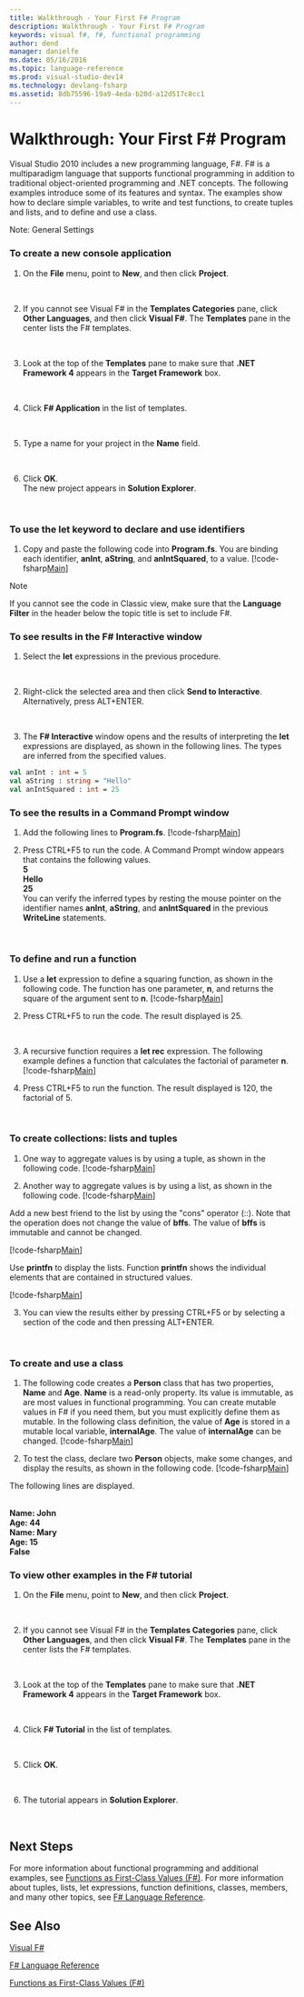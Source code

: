```yaml
---
title: Walkthrough - Your First F# Program
description: Walkthrough - Your First F# Program
keywords: visual f#, f#, functional programming
author: dend
manager: danielfe
ms.date: 05/16/2016
ms.topic: language-reference
ms.prod: visual-studio-dev14
ms.technology: devlang-fsharp
ms.assetid: 8db75596-19a9-4eda-b20d-a12d517c8cc1 
---
```


# Walkthrough: Your First F# Program

Visual Studio 2010 includes a new programming language, F#. F# is a multiparadigm language that supports functional programming in addition to traditional object-oriented programming and .NET concepts. The following examples introduce some of its features and syntax. The examples show how to declare simple variables, to write and test functions, to create tuples and lists, and to define and use a class.

Note: General Settings


### To create a new console application

1. On the **File** menu, point to **New**, and then click **Project**.
<br />

2. If you cannot see Visual F# in the **Templates Categories** pane, click **Other Languages**, and then click **Visual F#**. The **Templates** pane in the center lists the F# templates.
<br />

3. Look at the top of the **Templates** pane to make sure that **.NET Framework 4** appears in the **Target Framework** box.
<br />

4. Click **F# Application** in the list of templates.
<br />

5. Type a name for your project in the **Name** field.
<br />

6. Click **OK**.
<br />  The new project appears in **Solution Explorer**.
<br />


### To use the let keyword to declare and use identifiers

1. Copy and paste the following code into **Program.fs**. You are binding each identifier, **anInt**, **aString**, and **anIntSquared**, to a value.
[!code-fsharp[Main](snippets/fscontour/snippet1.fs)]
        
>[!NOTE]
If you cannot see the code in Classic view, make sure that the **Language Filter** in the header below the topic title is set to include F#.

### To see results in the F# Interactive window

1. Select the **let** expressions in the previous procedure.
<br />

2. Right-click the selected area and then click **Send to Interactive**. Alternatively, press ALT+ENTER.
<br />

3. The **F# Interactive** window opens and the results of interpreting the **let** expressions are displayed, as shown in the following lines. The types are inferred from the specified values.

```fsharp
val anInt : int = 5
val aString : string = "Hello"
val anIntSquared : int = 25
```

### To see the results in a Command Prompt window

1. Add the following lines to **Program.fs**.
[!code-fsharp[Main](snippets/fscontour/snippet2.fs)]

2. Press CTRL+F5 to run the code. A Command Prompt window appears that contains the following values.
<br />  **5**
<br />  **Hello**
<br />  **25**
<br />  You can verify the inferred types by resting the mouse pointer on the identifier names **anInt**, **aString**, and **anIntSquared** in the previous **WriteLine** statements.
<br />


### To define and run a function

1. Use a **let** expression to define a squaring function, as shown in the following code. The function has one parameter, **n**, and returns the square of the argument sent to **n**.
[!code-fsharp[Main](snippets/fscontour/snippet3.fs)]

2. Press CTRL+F5 to run the code. The result displayed is 25.
<br />

3. A recursive function requires a **let rec** expression. The following example defines a function that calculates the factorial of parameter **n**.
[!code-fsharp[Main](snippets/fscontour/snippet4.fs)]

4. Press CTRL+F5 to run the function. The result displayed is 120, the factorial of 5.
<br />


### To create collections: lists and tuples

1. One way to aggregate values is by using a tuple, as shown in the following code.
[!code-fsharp[Main](snippets/fscontour/snippet5.fs)]

2. Another way to aggregate values is by using a list, as shown in the following code.
[!code-fsharp[Main](snippets/fscontour/snippet7.fs)]

Add a new best friend to the list by using the "cons" operator (::). Note that the operation does not change the value of **bffs**. The value of **bffs** is immutable and cannot be changed.

[!code-fsharp[Main](snippets/fscontour/snippet8.fs)]

Use **printfn** to display the lists. Function **printfn** shows the individual elements that are contained in structured values.

[!code-fsharp[Main](snippets/fscontour/snippet9.fs)]

3. You can view the results either by pressing CTRL+F5 or by selecting a section of the code and then pressing ALT+ENTER.
<br />


### To create and use a class

1. The following code creates a **Person** class that has two properties, **Name** and **Age**. **Name** is a read-only property. Its value is immutable, as are most values in functional programming. You can create mutable values in F# if you need them, but you must explicitly define them as mutable. In the following class definition, the value of **Age** is stored in a mutable local variable, **internalAge**. The value of **internalAge** can be changed.
[!code-fsharp[Main](snippets/fscontour/snippet10.fs)]

2. To test the class, declare two **Person** objects, make some changes, and display the results, as shown in the following code.
[!code-fsharp[Main](snippets/fscontour/snippet11.fs)]

The following lines are displayed.

<br />  **Name:  John**
<br />  **Age:   44**
<br />  **Name:  Mary**
<br />  **Age:   15**
<br />  **False**
<br />


### To view other examples in the F# tutorial

1. On the **File** menu, point to **New**, and then click **Project**.
<br />

2. If you cannot see Visual F# in the **Templates Categories** pane, click **Other Languages**, and then click **Visual F#**. The **Templates** pane in the center lists the F# templates.
<br />

3. Look at the top of the **Templates** pane to make sure that **.NET Framework 4** appears in the **Target Framework** box.
<br />

4. Click **F# Tutorial** in the list of templates.
<br />

5. Click **OK**.
<br />

6. The tutorial appears in **Solution Explorer**.
<br />


## Next Steps
For more information about functional programming and additional examples, see [Functions as First-Class Values &#40;F&#35;&#41;](Functions-as-First-Class-Values-%5BFSharp%5D.md). For more information about tuples, lists, let expressions, function definitions, classes, members, and many other topics, see [F&#35; Language Reference](FSharp-Language-Reference.md).


## See Also
[Visual F&#35;](Visual-FSharp.md)

[F&#35; Language Reference](FSharp-Language-Reference.md)

[Functions as First-Class Values &#40;F&#35;&#41;](Functions-as-First-Class-Values-%5BFSharp%5D.md)

